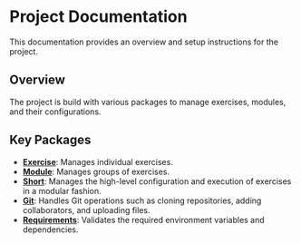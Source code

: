 # Project Documentation
This documentation provides an overview and setup instructions for the project.

## Overview
The project is build with various packages to manage exercises, modules, and their configurations.

## Key Packages
* **[Exercise](EXERCISE.md)**: Manages individual exercises.
* **[Module](MODULE.md)**: Manages groups of exercises.
* **[Short](SHORT.md)**: Manages the high-level configuration and execution of exercises in a modular fashion.
* **[Git](GIT.md)**: Handles Git operations such as cloning repositories, adding collaborators, and uploading files.
* **[Requirements](REQUIREMENTS.md)**: Validates the required environment variables and dependencies.

